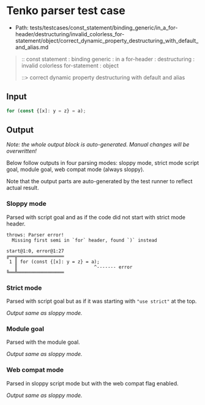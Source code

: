 # Tenko parser test case

- Path: tests/testcases/const_statement/binding_generic/in_a_for-header/destructuring/invalid_colorless_for-statement/object/correct_dynamic_property_destructuring_with_default_and_alias.md

> :: const statement : binding generic : in a for-header : destructuring : invalid colorless for-statement : object
>
> ::> correct dynamic property destructuring with default and alias

## Input

`````js
for (const {[x]: y = z} = a);
`````

## Output

_Note: the whole output block is auto-generated. Manual changes will be overwritten!_

Below follow outputs in four parsing modes: sloppy mode, strict mode script goal, module goal, web compat mode (always sloppy).

Note that the output parts are auto-generated by the test runner to reflect actual result.

### Sloppy mode

Parsed with script goal and as if the code did not start with strict mode header.

`````
throws: Parser error!
  Missing first semi in `for` header, found `)` instead

start@1:0, error@1:27
╔══╦═════════════════
 1 ║ for (const {[x]: y = z} = a);
   ║                            ^------- error
╚══╩═════════════════

`````

### Strict mode

Parsed with script goal but as if it was starting with `"use strict"` at the top.

_Output same as sloppy mode._

### Module goal

Parsed with the module goal.

_Output same as sloppy mode._

### Web compat mode

Parsed in sloppy script mode but with the web compat flag enabled.

_Output same as sloppy mode._

